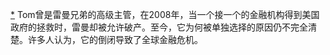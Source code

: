 [*](29_Chapter_Seventeen_The.xhtml#footnote-050-backlink) Tom曾是雷曼兄弟的高级主管，在2008年，当一个接一个的金融机构得到美国政府的拯救时，雷曼却被允许破产。至今，它为何被单独选择的原因仍不完全清楚。许多人认为，它的倒闭导致了全球金融危机。
